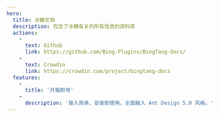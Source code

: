 ```yaml
---
hero:
  title: 冰糖文档
  description: 包含了冰糖有关的所有信息的资料库
  actions:
    - 
      text: Github
      link: https://github.com/Bing-Plugins/BingTang-Docs/
    - 
      text: Crowdin
      link: https://crowdin.com/project/bingtang-docs
  features:
    - 
      title: '开箱即用'
    - 
      description: '接入简单，安装即使用，全面融入 Ant Design 5.0 风格。'
---
```


